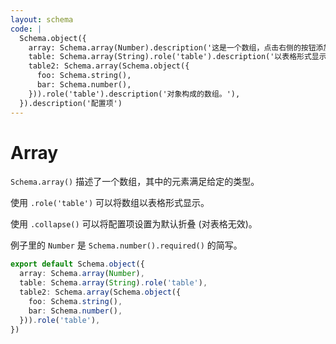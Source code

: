 ```yaml
---
layout: schema
code: |
  Schema.object({
    array: Schema.array(Number).description('这是一个数组，点击右侧的按钮添加元素。'),
    table: Schema.array(String).role('table').description('以表格形式显示的数组。'),
    table2: Schema.array(Schema.object({
      foo: Schema.string(),
      bar: Schema.number(),
    })).role('table').description('对象构成的数组。'),
  }).description('配置项')
---
```


# Array

`Schema.array()` 描述了一个数组，其中的元素满足给定的类型。

使用 `.role('table')` 可以将数组以表格形式显示。

使用 `.collapse()` 可以将配置项设置为默认折叠 (对表格无效)。

例子里的 `Number` 是 `Schema.number().required()` 的简写。

```ts
export default Schema.object({
  array: Schema.array(Number),
  table: Schema.array(String).role('table'),
  table2: Schema.array(Schema.object({
    foo: Schema.string(),
    bar: Schema.number(),
  })).role('table'),
})
```
